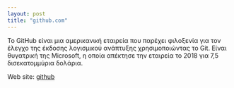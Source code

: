 ```yaml
---
layout: post
title: "github.com"
---
```


Το GitHub είναι μια αμερικανική εταιρεία που παρέχει φιλοξενία για τον έλεγχο της έκδοσης λογισμικού ανάπτυξης χρησιμοποιώντας το Git. Είναι θυγατρική της Microsoft, η οποία απέκτησε την εταιρεία το 2018 για 7,5 δισεκατομμύρια δολάρια.

Web site: [github](https://github.com/)
